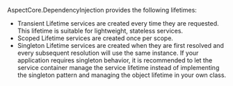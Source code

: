 AspectCore.DependencyInjection provides the following lifetimes:

- Transient Lifetime services are created every time they are requested. This lifetime is suitable for lightweight, stateless services.
- Scoped Lifetime services are created once per scope.
- Singleton Lifetime services are created when they are first resolved and every subsequent resolution will use the same instance. If your application requires singleton behavior, it is recommended to let the service container manage the service lifetime instead of implementing the singleton pattern and managing the object lifetime in your own class.